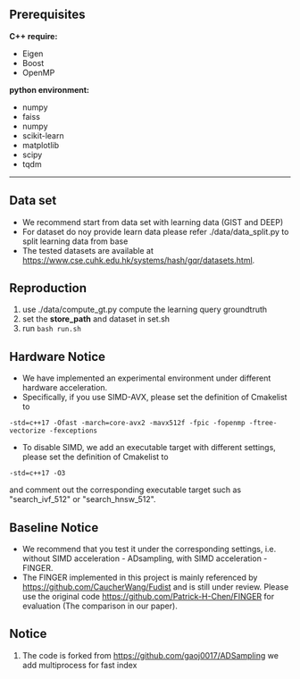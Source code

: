 
## Prerequisites
**C++ require:**
* Eigen 
* Boost
* OpenMP

**python environment:**
* numpy
* faiss
* numpy
* scikit-learn
* matplotlib
* scipy
* tqdm

---
## Data set
* We recommend start from data set with learning data (GIST and DEEP)
* For dataset do noy provide learn data please refer ./data/data_split.py to split learning data from base
* The tested datasets are available at https://www.cse.cuhk.edu.hk/systems/hash/gqr/datasets.html. 

## Reproduction
1. use ./data/compute_gt.py compute the learning query groundtruth
2. set the **store_path** and dataset in set.sh
3. run ```bash run.sh```
## Hardware Notice
* We have implemented an experimental environment under different hardware acceleration. 
* Specifically, if you use SIMD-AVX, please set the definition of Cmakelist to 
```
-std=c++17 -Ofast -march=core-avx2 -mavx512f -fpic -fopenmp -ftree-vectorize -fexceptions
```
* To disable SIMD, we add an executable target with different settings, please set the definition of Cmakelist to
```
-std=c++17 -O3
```
and comment out the corresponding executable target such as "search_ivf_512" or "search_hnsw_512".
## Baseline Notice
* We recommend that you test it under the corresponding settings, i.e. without SIMD acceleration - ADsampling, with SIMD acceleration - FINGER.
* The FINGER implemented in this project is mainly referenced by https://github.com/CaucherWang/Fudist and is still under review. Please use the original code https://github.com/Patrick-H-Chen/FINGER for evaluation (The comparison in our paper).
## Notice
1. The code is forked from https://github.com/gaoj0017/ADSampling we add multiprocess for fast index
